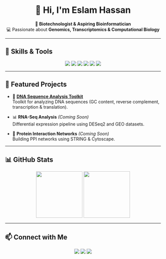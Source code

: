 <h1 align="center">👋 Hi, I'm Eslam Hassan</h1>

<p align="center">
  🔬 <b>Biotechnologist & Aspiring Bioinformatician</b>  
  <br>
  💻 Passionate about <b>Genomics, Transcriptomics & Computational Biology</b>  
</p>

---

## 🧰 Skills & Tools  

<p align="center">
  <img src="https://img.shields.io/badge/Python-3776AB?style=for-the-badge&logo=python&logoColor=white"/>
  <img src="https://img.shields.io/badge/R-276DC3?style=for-the-badge&logo=r&logoColor=white"/>
  <img src="https://img.shields.io/badge/Bash-121011?style=for-the-badge&logo=gnu-bash&logoColor=white"/>
  <img src="https://img.shields.io/badge/C++-00599C?style=for-the-badge&logo=c%2B%2B&logoColor=white"/>
  <img src="https://img.shields.io/badge/BioPython-009688?style=for-the-badge&logo=python&logoColor=white"/>
  <img src="https://img.shields.io/badge/NGS%20Tools-FF9800?style=for-the-badge"/>
</p>

---

## 🚀 Featured Projects  

- 🧬 [**DNA Sequence Analysis Toolkit**](https://github.com/Eslam-Hassan-Ragap/DNA-Sequence-Analysis-Toolkit)  
  Toolkit for analyzing DNA sequences (GC content, reverse complement, transcription & translation).  

- 📊 **RNA-Seq Analysis** *(Coming Soon)*  
  Differential expression pipeline using DESeq2 and GEO datasets.  

- 🔗 **Protein Interaction Networks** *(Coming Soon)*  
  Building PPI networks using STRING & Cytoscape.  

---

## 📊 GitHub Stats  

<p align="center">
  <img src="https://github-readme-stats.vercel.app/api?username=Eslam-Hassan-Ragap&show_icons=true&theme=tokyonight" height="150"/>
  <img src="https://github-readme-stats.vercel.app/api/top-langs/?username=Eslam-Hassan-Ragap&layout=compact&theme=tokyonight" height="150"/>
</p>

---

## 📫 Connect with Me  

<p align="center">
  <a href="mailto:eslam.hassan.ragap@gmail.com"><img src="https://img.shields.io/badge/Email-D14836?style=for-the-badge&logo=gmail&logoColor=white"/></a>
  <a href="https://linkedin.com/in/eslam-hassan-ragap"><img src="https://img.shields.io/badge/LinkedIn-0A66C2?style=for-the-badge&logo=linkedin&logoColor=white"/></a>
  <a href="https://github.com/Eslam-Hassan-Ragap"><img src="https://img.shields.io/badge/GitHub-333?style=for-the-badge&logo=github&logoColor=white"/></a>
</p>
